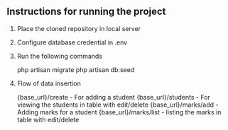 Instructions for running the project
---------------------------------------


1. Place the cloned repository in local server
2. Configure database credential in .env
3. Run the following commands

    php artisan migrate
    php artisan db:seed

4. Flow of data insertion

    {base_url}/create - For adding a student
    {base_url}/students - For viewing the students in table with edit/delete
    {base_url}/marks/add - Adding marks for a student
    {base_url}/marks/list - listing the marks in table with edit/delete